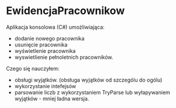 # EwidencjaPracownikow

Aplikacja konsolowa (C#) umożliwiająca:
- dodanie nowego pracownika
- usunięcie pracownika
- wyświetlenie pracownika
- wyswietlienie pełnoletnich pracowników.

Czego się nauczyłem:
- obsługi wyjątków. (obsługa wyjątków od szczególu do ogólu)
- wykorzystanie intefejsów
- parsowanie liczb z wykorzystaniem TryParse lub wyłapywaniem wyjątków - mniej ładna wersja. 
